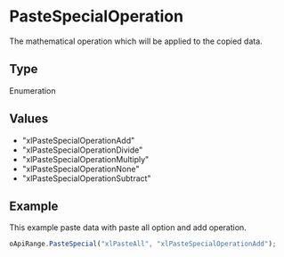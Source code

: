 # PasteSpecialOperation

The mathematical operation which will be applied to the copied data.

## Type

Enumeration

## Values

- "xlPasteSpecialOperationAdd"
- "xlPasteSpecialOperationDivide"
- "xlPasteSpecialOperationMultiply"
- "xlPasteSpecialOperationNone"
- "xlPasteSpecialOperationSubtract"


## Example

This example paste data with paste all option and add operation.

```javascript
oApiRange.PasteSpecial("xlPasteAll", "xlPasteSpecialOperationAdd");
```
